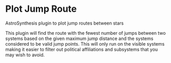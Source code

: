 # Plot Jump Route
AstroSynthesis plugin to plot jump routes between stars

This plugin will find the route with the fewest number of jumps between two 
systems based on the given maximum jump distance and the systems 
considered to be valid jump points.  This will only run on the visible 
systems making it easier to filter out political affiliations and 
subsystems that you may wish to avoid.

